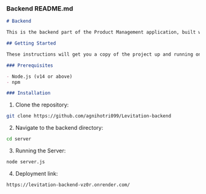 
### Backend README.md

```markdown
# Backend

This is the backend part of the Product Management application, built with [Node.js](https://nodejs.org/) and [Express](https://expressjs.com/).

## Getting Started

These instructions will get you a copy of the project up and running on your local machine for development and testing purposes.

### Prerequisites

- Node.js (v14 or above)
- npm

### Installation
```

1. Clone the repository:

```bash
git clone https://github.com/agnihotri099/Levitation-backend
``` 

2. Navigate to the backend directory:
```bash
cd server
```

3. Running the Server:
```bash
node server.js
```

4. Deployment link:
```bash
https://levitation-backend-vz0r.onrender.com/
```
